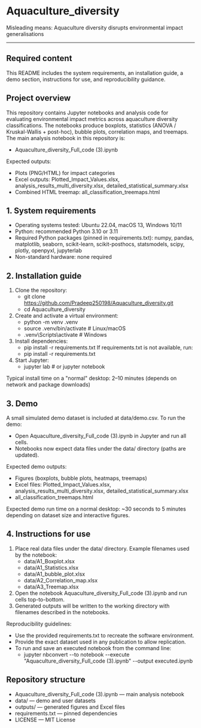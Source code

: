 # Aquaculture_diversity

Misleading means: Aquaculture diversity disrupts environmental impact generalisations

---

## Required content 
This README includes the system requirements, an installation guide, a demo section, instructions for use, and reproducibility guidance.

## Project overview
This repository contains Jupyter notebooks and analysis code for evaluating environmental impact metrics across aquaculture diversity classifications. The notebooks produce boxplots, statistics (ANOVA / Kruskal-Wallis + post-hoc), bubble plots, correlation maps, and treemaps. The main analysis notebook in this repository is:
- Aquaculture_diversity_Full_code (3).ipynb

Expected outputs:
- Plots (PNG/HTML) for impact categories
- Excel outputs: Plotted_Impact_Values.xlsx, analysis_results_multi_diversity.xlsx, detailed_statistical_summary.xlsx
- Combined HTML treemap: all_classification_treemaps.html

## 1. System requirements
- Operating systems tested: Ubuntu 22.04, macOS 13, Windows 10/11
- Python: recommended Python 3.10 or 3.11
- Required Python packages (pinned in requirements.txt): numpy, pandas, matplotlib, seaborn, scikit-learn, scikit-posthocs, statsmodels, scipy, plotly, openpyxl, jupyterlab
- Non-standard hardware: none required

## 2. Installation guide
1. Clone the repository:
   - git clone https://github.com/Pradeep250198/Aquaculture_diversity.git
   - cd Aquaculture_diversity
2. Create and activate a virtual environment:
   - python -m venv .venv
   - source .venv/bin/activate   # Linux/macOS
   - .venv\Scripts\activate    # Windows
3. Install dependencies:
   - pip install -r requirements.txt
   If requirements.txt is not available, run:
   - pip install -r requirements.txt
4. Start Jupyter:
   - jupyter lab  # or jupyter notebook

Typical install time on a "normal" desktop: 2–10 minutes (depends on network and package downloads)

## 3. Demo
A small simulated demo dataset is included at data/demo.csv. To run the demo:
- Open Aquaculture_diversity_Full_code (3).ipynb in Jupyter and run all cells.
- Notebooks now expect data files under the data/ directory (paths are updated).

Expected demo outputs:
- Figures (boxplots, bubble plots, heatmaps, treemaps)
- Excel files: Plotted_Impact_Values.xlsx, analysis_results_multi_diversity.xlsx, detailed_statistical_summary.xlsx
- all_classification_treemaps.html

Expected demo run time on a normal desktop: ~30 seconds to 5 minutes depending on dataset size and interactive figures.

## 4. Instructions for use
1. Place real data files under the data/ directory. Example filenames used by the notebook:
   - data/A1_Boxplot.xlsx
   - data/A1_Statistics.xlsx
   - data/A1_bubble_plot.xlsx
   - data/A2_Correlation_map.xlsx
   - data/A3_Treemap.xlsx
2. Open the notebook Aquaculture_diversity_Full_code (3).ipynb and run cells top-to-bottom.
3. Generated outputs will be written to the working directory with filenames described in the notebooks.

Reproducibility guidelines:
- Use the provided requirements.txt to recreate the software environment.
- Provide the exact dataset used in any publication to allow replication.
- To run and save an executed notebook from the command line:
  - jupyter nbconvert --to notebook --execute "Aquaculture_diversity_Full_code (3).ipynb" --output executed.ipynb

## Repository structure
- Aquaculture_diversity_Full_code (3).ipynb  — main analysis notebook
- data/                                      — demo and user datasets
- outputs/                                   — generated figures and Excel files
- requirements.txt                            — pinned dependencies
- LICENSE                                     — MIT License
